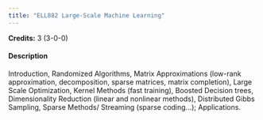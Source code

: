 ```yaml
---
title: "ELL882 Large-Scale Machine Learning"
---
```

**Credits:** 3 (3-0-0)

#### Description
Introduction, Randomized Algorithms, Matrix Approximations (low-rank approximation, decomposition, sparse matrices, matrix completion), Large Scale Optimization, Kernel Methods (fast training), Boosted Decision trees, Dimensionality Reduction (linear and nonlinear methods), Distributed Gibbs Sampling, Sparse Methods/ Streaming (sparse coding...); Applications.